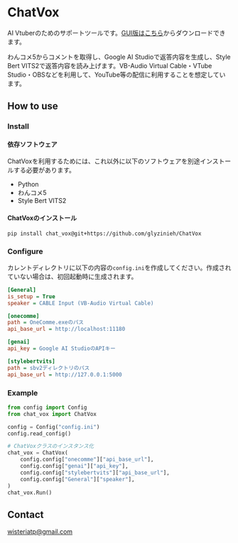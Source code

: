 # ChatVox

AI Vtuberのためのサポートツールです。[GUI版はこちら](https://github.com/glyzinieh/ChatVoxGUI)からダウンロードできます。

わんコメ5からコメントを取得し、Google AI Studioで返答内容を生成し、Style Bert VITS2で返答内容を読み上げます。VB-Audio Virtual Cable・VTube Studio・OBSなどを利用して、YouTube等の配信に利用することを想定しています。

## How to use

### Install

#### 依存ソフトウェア

ChatVoxを利用するためには、これ以外に以下のソフトウェアを別途インストールする必要があります。

- Python
- わんコメ5
- Style Bert VITS2

#### ChatVoxのインストール


```
pip install chat_vox@git+https://github.com/glyzinieh/ChatVox
```

### Configure

カレントディレクトリに以下の内容の`config.ini`を作成してください。作成されていない場合は、初回起動時に生成されます。

```ini
[General]
is_setup = True
speaker = CABLE Input (VB-Audio Virtual Cable)

[onecomme]
path = OneComme.exeのパス
api_base_url = http://localhost:11180

[genai]
api_key = Google AI StudioのAPIキー

[stylebertvits]
path = sbv2ディレクトリのパス
api_base_url = http://127.0.0.1:5000
```

### Example

```Python
from config import Config
from chat_vox import ChatVox

config = Config("config.ini")
config.read_config()

# ChatVoxクラスのインスタンス化
chat_vox = ChatVox(
    config.config["onecomme"]["api_base_url"],
    config.config["genai"]["api_key"],
    config.config["stylebertvits"]["api_base_url"],
    config.config["General"]["speaker"],
)
chat_vox.Run()
```

## Contact

[wisteriatp@gmail.com](mailto:wisteiratp@gmail.com)

